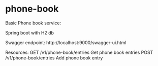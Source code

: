# phone-book

Basic Phone book service:

Spring boot with H2 db

Swagger endpoint: http://localhost:9000/swagger-ui.html

Resources:
GET /v1/phone-book/entries Get phone book entries
POST /v1/phone-book/entries Add phone book entry



